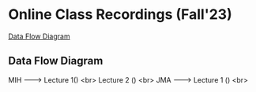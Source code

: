# Online Class Recordings (Fall'23)

[Data Flow Diagram](#data-flow-diagram)

## Data Flow Diagram 

MIH ---> Lecture 1() <br\>
         Lecture 2 () <br\>
JMA ---> Lecture 1 () <br\>
